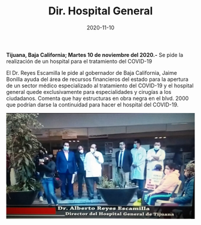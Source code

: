 ﻿---
layout: blog
title:  "Dir. Hospital General"
date:   2020-11-10  
categories: tijuana
permalink: /:categories/:title:output_ext
image: /img/cnr/director-hospital-general-de-tijuana.jpg
autor: 
---


**Tijuana, Baja California;  Martes 10 de noviembre del 2020.-** Se pide la realización de un hospital para el tratamiento del COVID-19


El Dr. Reyes Escamilla le pide al gobernador de Baja California, Jaime Bonilla ayuda del área de recursos financieros del estado para la apertura de un sector médico especializado al tratamiento del COVID-19 y el hospital general quede exclusivamente para especialidades y cirugías a los ciudadanos. Comenta que hay estructuras en obra negra en el blvd. 2000 que podrían darse la continuidad para hacer el hospital del COVID-19.

<div id="carouselExampleSlidesOnly" class="carousel slide" data-ride="carousel">
  <div class="carousel-inner">
    <div class="carousel-item active">
       <img class="d-block w-100" src="/img/cnr/director-hospital-general-de-tijuana.jpg" loading="lazy"  alt="Director Hospital General de Tijuana">
    </div>
  </div>
</div>